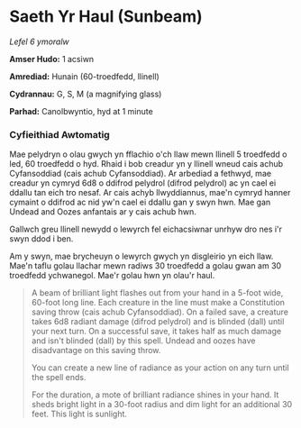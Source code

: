 # Saeth Yr Haul (Sunbeam)

*Lefel 6 ymoralw*

**Amser Hudo:** 1 acsiwn

**Amrediad:** Hunain (60-troedfedd, llinell)

**Cydrannau:** G, S, M (a magnifying glass)

**Parhad:** Canolbwyntio, hyd at 1 minute

### Cyfieithiad Awtomatig

Mae pelydryn o olau gwych yn fflachio o'ch llaw mewn llinell 5 troedfedd o led, 60 troedfedd o hyd. Rhaid i bob creadur yn y llinell wneud cais achub Cyfansoddiad (cais achub Cyfansoddiad). Ar arbediad a fethwyd, mae creadur yn cymryd 6d8 o ddifrod pelydrol (difrod pelydrol) ac yn cael ei ddallu tan eich tro nesaf. Ar cais achyb llwyddiannus, mae'n cymryd hanner cymaint o ddifrod ac nid yw'n cael ei ddallu gan y swyn hwn. Mae gan Undead and Oozes anfantais ar y cais achub hwn.

Gallwch greu llinell newydd o lewyrch fel eichacsiwnar unrhyw dro nes i'r swyn ddod i ben.

Am y swyn, mae brycheuyn o lewyrch gwych yn disgleirio yn eich llaw. Mae'n taflu golau llachar mewn radiws 30 troedfedd a golau gwan am 30 troedfedd ychwanegol. Mae'r golau hwn yn olau'r haul.

>  A beam of brilliant light flashes out from your hand in a 5-foot wide, 60-foot long line. Each creature in the line must make a Constitution saving throw (cais achub Cyfansoddiad). On a failed save, a creature takes 6d8 radiant damage (difrod pelydrol) and is blinded (dall) until your next turn. On a successful save, it takes half as much damage and isn't blinded (dall) by this spell. Undead and oozes have disadvantage on this saving throw.
>  
>  You can create a new line of radiance as your action on any turn until the spell ends.
>  
>  For the duration, a mote of brilliant radiance shines in your hand. It sheds bright light in a 30-foot radius and dim light for an additional 30 feet. This light is sunlight.